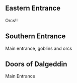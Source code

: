 ## Eastern Entrance
Orcs!!

## Southern Entrance
Main entrance, goblins and orcs

## Doors of Dalgeddin
Main Entrance